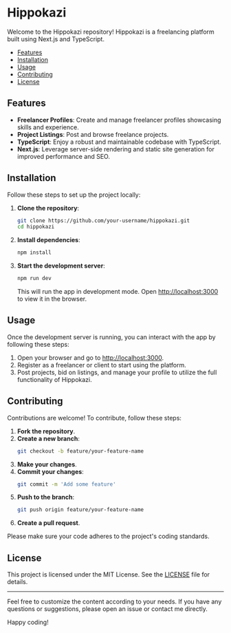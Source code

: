 # Hippokazi

Welcome to the Hippokazi repository! Hippokazi is a freelancing platform built using Next.js and TypeScript.


- [Features](#features)
- [Installation](#installation)
- [Usage](#usage)
- [Contributing](#contributing)
- [License](#license)



## Features

- **Freelancer Profiles**: Create and manage freelancer profiles showcasing skills and experience.
- **Project Listings**: Post and browse freelance projects.
- **TypeScript**: Enjoy a robust and maintainable codebase with TypeScript.
- **Next.js**: Leverage server-side rendering and static site generation for improved performance and SEO.

## Installation

Follow these steps to set up the project locally:

1. **Clone the repository**:
    ```bash
    git clone https://github.com/your-username/hippokazi.git
    cd hippokazi
    ```

2. **Install dependencies**:
    ```bash
    npm install
    ```

3. **Start the development server**:
    ```bash
    npm run dev
    ```

    This will run the app in development mode. Open [http://localhost:3000](http://localhost:3000) to view it in the browser.

## Usage

Once the development server is running, you can interact with the app by following these steps:

1. Open your browser and go to [http://localhost:3000](http://localhost:3000).
2. Register as a freelancer or client to start using the platform.
3. Post projects, bid on listings, and manage your profile to utilize the full functionality of Hippokazi.

## Contributing

Contributions are welcome! To contribute, follow these steps:

1. **Fork the repository**.
2. **Create a new branch**: 
    ```bash
    git checkout -b feature/your-feature-name
    ```
3. **Make your changes**.
4. **Commit your changes**: 
    ```bash
    git commit -m 'Add some feature'
    ```
5. **Push to the branch**: 
    ```bash
    git push origin feature/your-feature-name
    ```
6. **Create a pull request**.

Please make sure your code adheres to the project's coding standards.

## License

This project is licensed under the MIT License. See the [LICENSE](LICENSE) file for details.

---

Feel free to customize the content according to your needs. If you have any questions or suggestions, please open an issue or contact me directly.

Happy coding!
